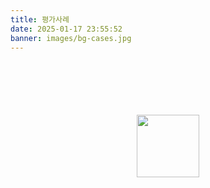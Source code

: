 ```yaml
---
title: 평가사례
date: 2025-01-17 23:55:52
banner: images/bg-cases.jpg
---
```


<style>
  #loading {
    margin: 100px 0;
    text-align: center;
  }
  p.se-text-paragraph {
    margin: 0;
  }
</style>
<div id="loading">
  <img src="/images/ui-loading.svg" width="100" alt="">
</div>
<div id="smarteditor-view">
  <!--  -->
</div>

<script>
  const postId = window.location.search.split('postId=')[1];
  axios.get(`https://7q4yn3iplb.execute-api.ap-northeast-2.amazonaws.com/blogs/ulive_/posts/${postId}`)
    .then(function (response) {
      const data = response.data;
      const {title, content} = data;
      $('#smarteditor-view').append(`<h2>${title}</h2>`);
      $('#smarteditor-view').append(`<hr>`);
      $('#smarteditor-view').append(content);
    })
    .finally((function () {
      $('#loading').remove();
    }));
</script>